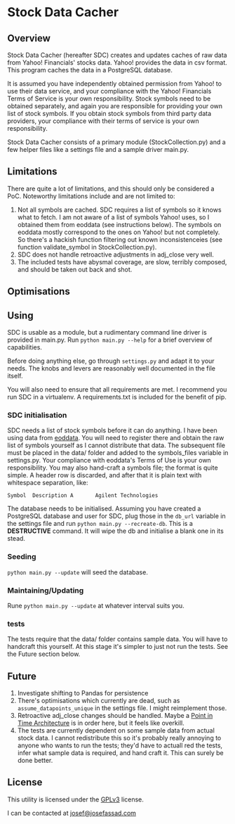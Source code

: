 # Stock Data Cacher

## Overview

Stock Data Cacher (hereafter SDC) creates and updates caches of raw data from Yahoo! Financials' stocks data. Yahoo! provides the data in csv format. This program caches the data in a PostgreSQL database.

It is assumed you have independently obtained permission from Yahoo! to use their data service, and your compliance with the Yahoo! Financials Terms of Service is your own responsibility. Stock symbols need to be obtained separately, and again you are responsible for providing your own list of stock symbols. If you obtain stock symbols from third party data providers, your compliance with their terms of service is your own responsibility.

Stock Data Cacher consists of a primary module (StockCollection.py) and a few helper files like a settings file and a sample driver main.py.

## Limitations

There are quite a lot of limitations, and this should only be considered a PoC. Noteworthy limitations include and are not limited to:

1. Not all symbols are cached. SDC requires a list of symbols so it knows what to fetch. I am not aware of a list of symbols Yahoo! uses, so I obtained them from eoddata (see instructions below). The symbols on eoddata mostly correspond to the ones on Yahoo! but not completely. So there's a hackish function filtering out known inconsistenceies (see function validate_symbol in StockCollection.py).
2. SDC does not handle retroactive adjustments in adj_close very well.
3. The included tests have abysmal coverage, are slow, terribly composed, and should be taken out back and shot.

## Optimisations

## Using

SDC is usable as a module, but a rudimentary command line driver is provided in main.py. Run `python main.py --help` for a brief overview of capabilities.

Before doing anything else, go through `settings.py` and adapt it to your needs. The knobs and levers are reasonably well documented in the file itself.

You will also need to ensure that all requirements are met. I recommend you run SDC in a virtualenv. A requirements.txt is included for the benefit of pip.

### SDC initialisation

SDC needs a list of stock symbols before it can do anything. I have been using data from [eoddata](http://www.eoddata.com/). You will need to register there and obtain the raw list of symbols yourself as I cannot distribute that data. The subsequent file must be placed in the data/ folder and added to the symbols_files variable in settings.py. Your compliance with eoddata's Terms of Use is your own responsibility. You may also hand-craft a symbols file; the format is quite simple. A header row is discarded, and after that it is plain text with whitespace separation, like:

`Symbol  Description
A       Agilent Technologies`

The database needs to be initialised. Assuming you have created a PostgreSQL database and user for SDC, plug those in the `db_url` variable in the settings file and run `python main.py --recreate-db`. This is a **DESTRUCTIVE** command. It will wipe the db and initialise a blank one in its stead.

### Seeding

`python main.py --update` will seed the database.

### Maintaining/Updating

Rune `python main.py --update` at whatever interval suits you.

### tests

The tests require that the data/ folder contains sample data. You will have to handcraft this yourself. At this stage it's simpler to just not run the tests. See the Future section below.

## Future

1. Investigate shifting to Pandas for persistence
2. There's optimisations which currently are dead, such as `assume_datapoints_unique` in the settings file. I might reimplement those.
3. Retroactive adj_close changes should be handled. Maybe a [Point in Time Architecture](http://www.simple-talk.com/sql/database-administration/database-design-a-point-in-time-architecture/) is in order here, but it feels like overkill.
4. The tests are currently dependent on some sample data from actual stock data. I cannot redistribute this so it's probably really annoying to anyone who wants to run the tests; they'd have to actuall red the tests, infer what sample data is required, and hand craft it. This can surely be done better.

## License

This utility is licensed under the [GPLv3](http://www.gnu.org/licenses/gpl-3.0.html) license.

I can be contacted at josef@josefassad.com
